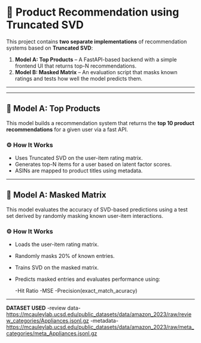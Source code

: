 # 🎯 Product Recommendation using Truncated SVD

This project contains **two separate implementations** of recommendation systems based on **Truncated SVD**:

1. **Model A: Top Products** – A FastAPI-based backend with a simple frontend UI that returns top-N recommendations.
2. **Model B: Masked Matrix** – An evaluation script that masks known ratings and tests how well the model predicts them.

---


---

## 🧠 Model A: Top Products

This model builds a recommendation system that returns the **top 10 product recommendations** for a given user via a fast API.

### ⚙️ How It Works

- Uses Truncated SVD on the user-item rating matrix.
- Generates top-N items for a user based on latent factor scores.
- ASINs are mapped to product titles using metadata.

---
## 🧠 Model A: Masked Matrix
This model evaluates the accuracy of SVD-based predictions using a test set derived by randomly masking known user-item interactions.

### ⚙️ How It Works

- Loads the user-item rating matrix.
- Randomly masks 20% of known entries.
- Trains SVD on the masked matrix.
- Predicts masked entries and evaluates performance using:

     -Hit Ratio
     -MSE
     -Precision(exact_match_acuracy)


---
**DATASET USED**
-review data-https://mcauleylab.ucsd.edu/public_datasets/data/amazon_2023/raw/review_categories/Appliances.jsonl.gz
-metadata-https://mcauleylab.ucsd.edu/public_datasets/data/amazon_2023/raw/meta_categories/meta_Appliances.jsonl.gz
